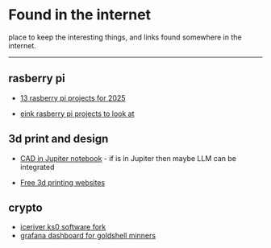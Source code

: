 # Found in the internet

place to keep the interesting things, and links found somewhere in the internet.
<hr>

## rasberry pi

- [13 rasberry pi projects for 2025](https://www.slashgear.com/1765976/best-raspberry-pi-projects-2025)

- [eink rasberry pi projects to look at](https://www.xda-developers.com/e-ink-raspberry-pi-projects/)

## 3d print and design

- [CAD in Jupiter notebook](https://blog.jupyter.org/announcing-jupytercad-3-0-d8f4b7b0a719) - if is in Jupiter then maybe LLM can be integrated

- [Free 3d printing websites](https://www.xda-developers.com/every-maker-should-know-free-3d-printing-websites/)

## crypto

- [iceriver ks0 software fork](https://github.com/rdugan/iceriver-oc)
- [grafana dashboard for goldshell minners](https://grafana.com/grafana/dashboards/15313-goldshell-minidoge/)
